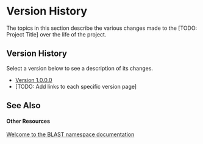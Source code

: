 # Version History

The topics in this section describe the various changes made to the [TODO: Project Title] over the life of the project.



## Version History

Select a version below to see a description of its changes.
&nbsp;<ul><li><a href="6cd45df0-07c3-4a1f-a60a-95106e592665">Version 1.0.0.0</a></li><li>
[TODO: Add links to each specific version page]</li></ul>

## See Also


#### Other Resources
<a href="b9ad19e2-d615-4cb3-b68b-64be6171b729">Welcome to the BLAST namespace documentation</a><br />